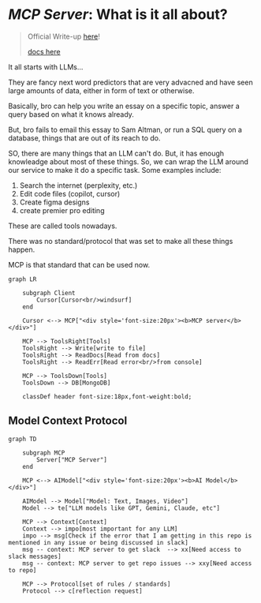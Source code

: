 # _MCP Server_: What is it all about?

> Official Write-up [here](https://www.anthropic.com/news/model-context-protocol)!
>
> [docs here](https://modelcontextprotocol.io/introduction)

It all starts with LLMs...

They are fancy next word predictors that are very advacned and have seen large amounts of data, either in form of text or otherwise.

Basically, bro can help you write an essay on a specific topic, answer a query based on what it knows already.

But, bro fails to email this essay to Sam Altman, or run a SQL query on a database, things that are out of its reach to do.

SO, there are many things that an LLM can't do. But, it has enough knowleadge about most of these things. So, we can wrap the LLM around our service to make it do a specific task.
Some examples include:
1. Search the internet (perplexity, etc.)
1. Edit code files (copilot, cursor)
1. Create figma designs
1. create premier pro editing 

These are called tools nowadays.

There was no standard/protocol that was set to make all these things happen.

MCP is that standard that can be used now.

```mermaid
graph LR

    subgraph Client
        Cursor[Cursor<br/>windsurf]
    end

    Cursor <--> MCP["<div style='font-size:20px'><b>MCP server</b></div>"]

    MCP --> ToolsRight[Tools]
    ToolsRight --> Write[write to file]
    ToolsRight --> ReadDocs[Read from docs]
    ToolsRight --> ReadErr[Read error<br/>from console]

    MCP --> ToolsDown[Tools]
    ToolsDown --> DB[MongoDB]

    classDef header font-size:18px,font-weight:bold;
```

## Model Context Protocol

```mermaid
graph TD

    subgraph MCP
        Server["MCP Server"]
    end

    MCP <--> AIModel["<div style='font-size:20px'><b>AI Model</b></div>"]

    AIModel --> Model["Model: Text, Images, Video"]
    Model --> te["LLM models like GPT, Gemini, Claude, etc"]

    MCP --> Context[Context]
    Context --> impo[most important for any LLM]
    impo --> msg[Check if the error that I am getting in this repo is mentioned in any issue or being discussed in slack]
    msg -- context: MCP server to get slack  --> xx[Need access to slack messages]
    msg -- context: MCP server to get repo issues --> xxy[Need access to repo]

    MCP --> Protocol[set of rules / standards]
    Protocol --> c[reflection request]
```
